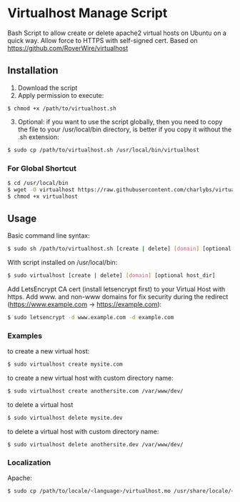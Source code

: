 Virtualhost Manage Script
===========

Bash Script to allow create or delete apache2 virtual hosts on Ubuntu on a quick way. Allow force to HTTPS with self-signed cert.
Based on https://github.com/RoverWire/virtualhost

## Installation ##

1. Download the script
2. Apply permission to execute:

```
$ chmod +x /path/to/virtualhost.sh
```

3. Optional: if you want to use the script globally, then you need to copy the file to your /usr/local/bin directory, is better
if you copy it without the .sh extension:

```bash
$ sudo cp /path/to/virtualhost.sh /usr/local/bin/virtualhost
```

### For Global Shortcut ###

```bash
$ cd /usr/local/bin
$ wget -O virtualhost https://raw.githubusercontent.com/charlybs/virtualhost/master/virtualhost.sh
$ chmod +x virtualhost
```

## Usage ##

Basic command line syntax:

```bash
$ sudo sh /path/to/virtualhost.sh [create | delete] [domain] [optional host_dir]
```

With script installed on /usr/local/bin:

```bash
$ sudo virtualhost [create | delete] [domain] [optional host_dir]
```

Add LetsEncrypt CA cert (install letsencrypt first) to your Virtual Host with https.
Add www. and non-www domains for fix security during the redirect (https://www.example.com -> https://example.com):

```bash
$ sudo letsencrypt -d www.example.com -d example.com
```

### Examples ###

to create a new virtual host:

```bash
$ sudo virtualhost create mysite.com
```
to create a new virtual host with custom directory name:

```bash
$ sudo virtualhost create anothersite.com /var/www/dev/
```
to delete a virtual host

```bash
$ sudo virtualhost delete mysite.dev
```

to delete a virtual host with custom directory name:

```
$ sudo virtualhost delete anothersite.dev /var/www/dev/
```
### Localization

Apache:

```bash
$ sudo cp /path/to/locale/<language>/virtualhost.mo /usr/share/locale/<language>/LC_MESSAGES/
```
